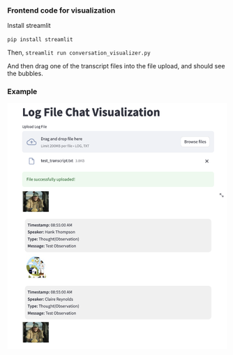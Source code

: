 ### Frontend code for visualization

Install streamlit

`pip install streamlit`

Then, `streamlit run conversation_visualizer.py`

And then drag one of the transcript files into the file upload, and should see the bubbles.

### Example
![example](demo_visualizer.png)
